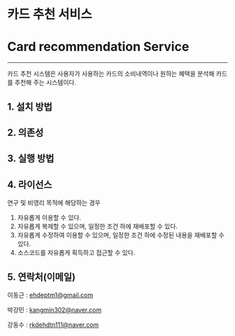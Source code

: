 # 카드 추천 서비스
# Card recommendation Service

------------------------
카드 추천 시스템은 사용자가 사용하는 카드의 소비내역이나 원하는 혜택을 분석해 카드를 추천해 주는 시스템이다.


## 1. 설치 방법

## 2. 의존성

## 3. 실행 방법
         
## 4. 라이선스
  연구 및 비영리 목적에 해당하는 경우
  1. 자유롭게 이용할 수 있다. 
  2. 자유롭게 복제할 수 있으며, 일정한 조건 하에 재배포할 수 있다.
  3. 자유롭게 수정하여 이용할 수 있으며, 일정한 조건 하에 수정된 내용을 재배포할 수 있다. 
  4. 소스코드를 자유롭게 획득하고 접근할 수 있다.

## 5. 연락처(이메일)

이동근 : ehdeptm1@gmail.com

박강민 : kangmin302@naver.com

강동수 : rkdehdtn111@naver.com

